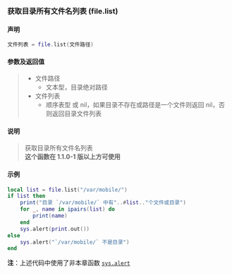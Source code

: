 ### 获取目录所有文件名列表 (**file\.list**)


#### 声明
```lua
文件列表 = file.list(文件路径)
```


#### 参数及返回值
> - 文件路径
>   - 文本型，目录绝对路径
> - 文件列表
>   - 顺序表型 或 nil，如果目录不存在或路径是一个文件则返回 nil，否则返回目录文件列表


#### 说明
> 获取目录所有文件名列表  
> **这个函数在 1\.1\.0\-1 版以上方可使用**  


#### 示例  
```lua
local list = file.list("/var/mobile/")
if list then
    print("目录 `/var/mobile/` 中有"..#list.."个文件或目录")
    for _, name in ipairs(list) do
        print(name)
    end
    sys.alert(print.out())
else
    sys.alert("`/var/mobile/` 不是目录")
end
```
**注**：上述代码中使用了非本章函数 [`sys.alert`](/Handbook/sys/sys.alert.md)  

